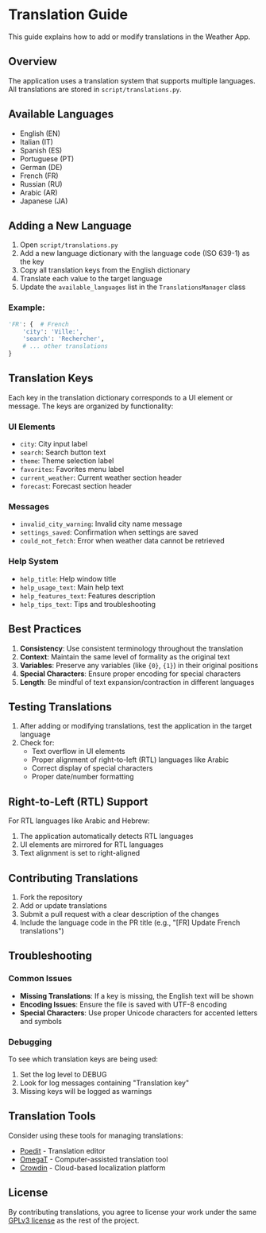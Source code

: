 # Translation Guide

This guide explains how to add or modify translations in the Weather App.

## Overview

The application uses a translation system that supports multiple languages. All translations are stored in `script/translations.py`.

## Available Languages

- English (EN)
- Italian (IT)
- Spanish (ES)
- Portuguese (PT)
- German (DE)
- French (FR)
- Russian (RU)
- Arabic (AR)
- Japanese (JA)

## Adding a New Language

1. Open `script/translations.py`
2. Add a new language dictionary with the language code (ISO 639-1) as the key
3. Copy all translation keys from the English dictionary
4. Translate each value to the target language
5. Update the `available_languages` list in the `TranslationsManager` class

### Example:

```python
'FR': {  # French
    'city': 'Ville:',
    'search': 'Rechercher',
    # ... other translations
}
```

## Translation Keys

Each key in the translation dictionary corresponds to a UI element or message. The keys are organized by functionality:

### UI Elements
- `city`: City input label
- `search`: Search button text
- `theme`: Theme selection label
- `favorites`: Favorites menu label
- `current_weather`: Current weather section header
- `forecast`: Forecast section header

### Messages
- `invalid_city_warning`: Invalid city name message
- `settings_saved`: Confirmation when settings are saved
- `could_not_fetch`: Error when weather data cannot be retrieved

### Help System
- `help_title`: Help window title
- `help_usage_text`: Main help text
- `help_features_text`: Features description
- `help_tips_text`: Tips and troubleshooting

## Best Practices

1. **Consistency**: Use consistent terminology throughout the translation
2. **Context**: Maintain the same level of formality as the original text
3. **Variables**: Preserve any variables (like `{0}`, `{1}`) in their original positions
4. **Special Characters**: Ensure proper encoding for special characters
5. **Length**: Be mindful of text expansion/contraction in different languages

## Testing Translations

1. After adding or modifying translations, test the application in the target language
2. Check for:
   - Text overflow in UI elements
   - Proper alignment of right-to-left (RTL) languages like Arabic
   - Correct display of special characters
   - Proper date/number formatting

## Right-to-Left (RTL) Support

For RTL languages like Arabic and Hebrew:

1. The application automatically detects RTL languages
2. UI elements are mirrored for RTL languages
3. Text alignment is set to right-aligned

## Contributing Translations

1. Fork the repository
2. Add or update translations
3. Submit a pull request with a clear description of the changes
4. Include the language code in the PR title (e.g., "[FR] Update French translations")

## Troubleshooting

### Common Issues

- **Missing Translations**: If a key is missing, the English text will be shown
- **Encoding Issues**: Ensure the file is saved with UTF-8 encoding
- **Special Characters**: Use proper Unicode characters for accented letters and symbols

### Debugging

To see which translation keys are being used:

1. Set the log level to DEBUG
2. Look for log messages containing "Translation key"
3. Missing keys will be logged as warnings

## Translation Tools

Consider using these tools for managing translations:

- [Poedit](https://poedit.net/) - Translation editor
- [OmegaT](https://omegat.org/) - Computer-assisted translation tool
- [Crowdin](https://crowdin.com/) - Cloud-based localization platform

## License

By contributing translations, you agree to license your work under the same [GPLv3 license](LICENSE) as the rest of the project.
